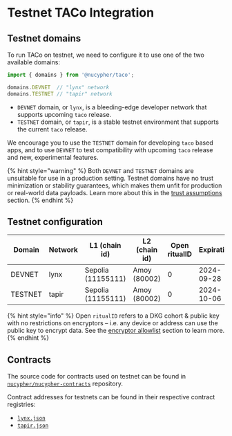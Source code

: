 # Testnet TACo Integration

## Testnet domains

To run TACo on testnet, we need to configure it to use one of the two available domains:

```typescript
import { domains } from '@nucypher/taco';

domains.DEVNET  // "lynx" network
domains.TESTNET // "tapir" network
```

* `DEVNET` domain, or `lynx`, is a bleeding-edge developer network that supports upcoming `taco` release.
* `TESTNET` domain, or `tapir`, is a stable testnet environment that supports the current `taco` release.

We encourage you to use the `TESTNET` domain for developing `taco` based apps, and to use `DEVNET` to test compatibility with upcoming `taco` release and new, experimental features.

{% hint style="warning" %}
Both `DEVNET` and `TESTNET` domains are unsuitable for use in a production setting. Testnet domains have no trust minimization or stability guarantees, which makes them unfit for production or real-world data payloads. Learn more about this in the [trust assumptions](../trust-assumptions/testnet-trust-assumptions/) section.
{% endhint %}

## Testnet configuration

<table><thead><tr><th width="121">Domain</th><th width="96">Network</th><th width="132">L1 (chain id)</th><th width="126">L2 (chain id)</th><th width="134" data-type="number">Open ritualID</th><th width="124">Expiration</th><th>Cohort</th></tr></thead><tbody><tr><td>DEVNET</td><td>lynx</td><td>Sepolia<br>(11155111)</td><td>Amoy (80002)</td><td>0</td><td>2024-09-28</td><td>2-of-3</td></tr><tr><td>TESTNET</td><td>tapir</td><td>Sepolia<br>(11155111)</td><td>Amoy (80002)</td><td>0</td><td>2024-10-06</td><td>3-of-5</td></tr></tbody></table>

{% hint style="info" %}
Open `ritualID` refers to a DKG cohort & public key with no restrictions on encryptors – i.e. any device or address can use the public key to encrypt data. See the [encryptor allowlist](../user-authentication/encryptor-allowlist.md) section to learn more.
{% endhint %}

## Contracts

The source code for contracts used on testnet can be found in [`nucypher/nucypher-contracts`](https://github.com/nucypher/nucypher-contracts) repository.&#x20;

Contract addresses for testnets can be found in their respective contract registries:

* [`lynx.json`](https://github.com/nucypher/nucypher-contracts/blob/main/deployment/artifacts/lynx.json)
* [`tapir.json`](https://github.com/nucypher/nucypher-contracts/blob/main/deployment/artifacts/tapir.json)
